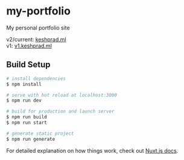 # my-portfolio
My personal portfolio site

v2/current: [keshprad.ml](https://keshprad.ml)  
v1: [v1.keshprad.ml](https://v1.keshprad.ml/)  

## Build Setup

```bash
# install dependencies
$ npm install

# serve with hot reload at localhost:3000
$ npm run dev

# build for production and launch server
$ npm run build
$ npm run start

# generate static project
$ npm run generate
```

For detailed explanation on how things work, check out [Nuxt.js docs](https://nuxtjs.org).
